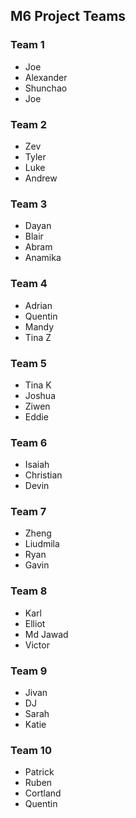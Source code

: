 ## M6 Project Teams

### Team 1
- Joe
- Alexander
- Shunchao
- Joe

### Team 2
- Zev
- Tyler
- Luke
- Andrew

### Team 3
- Dayan
- Blair
- Abram
- Anamika

### Team 4
- Adrian
- Quentin
- Mandy
- Tina Z

### Team 5
- Tina K
- Joshua
- Ziwen
- Eddie

### Team 6
- Isaiah
- Christian
- Devin

### Team 7
- Zheng
- Liudmila
- Ryan
- Gavin

### Team 8
- Karl
- Elliot
- Md Jawad
- Victor

### Team 9
- Jivan
- DJ
- Sarah
- Katie

### Team 10
- Patrick
- Ruben
- Cortland
- Quentin
